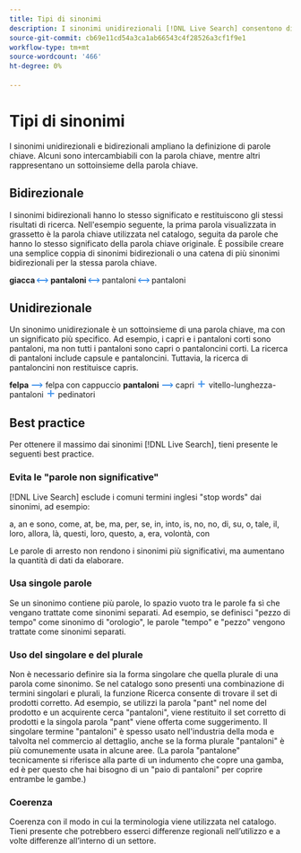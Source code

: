 ```yaml
---
title: Tipi di sinonimi
description: I sinonimi unidirezionali [!DNL Live Search] consentono di espandere la definizione delle parole chiave.
source-git-commit: cb69e11cd54a3ca1ab66543c4f28526a3cf1f9e1
workflow-type: tm+mt
source-wordcount: '466'
ht-degree: 0%

---
```


# Tipi di sinonimi

I sinonimi unidirezionali e bidirezionali ampliano la definizione di parole chiave. Alcuni sono intercambiabili con la parola chiave, mentre altri rappresentano un sottoinsieme della parola chiave.

## Bidirezionale

I sinonimi bidirezionali hanno lo stesso significato e restituiscono gli stessi risultati di ricerca. Nell&#39;esempio seguente, la prima parola visualizzata in grassetto è la parola chiave utilizzata nel catalogo, seguita da parole che hanno lo stesso significato della parola chiave originale. È possibile creare una semplice coppia di sinonimi bidirezionali o una catena di più sinonimi bidirezionali per la stessa parola chiave.

**giacca** ![Cappotto selettore bidirezionale](assets/btn-two-way.png)
**pantaloni** ![Selettore bidirezionale](assets/btn-two-way.png) pantaloni ![Selettore bidirezionale](assets/btn-two-way.png) pantaloni

## Unidirezionale

Un sinonimo unidirezionale è un sottoinsieme di una parola chiave, ma con un significato più specifico. Ad esempio, i capri e i pantaloni corti sono pantaloni, ma non tutti i pantaloni sono capri o pantaloncini corti. La ricerca di pantaloni include capsule e pantaloncini. Tuttavia, la ricerca di pantaloncini non restituisce capris.

**felpa** ![selettore unidirezionale](assets/btn-one-way.png) felpa con cappuccio
**pantaloni** ![Selettore unidirezionale](assets/btn-one-way.png) capri ![Selettore unidirezionale multiplo](assets/btn-multiple-one-way.png) vitello-lunghezza-pantaloni ![Selettore unidirezionale multiplo](assets/btn-multiple-one-way.png) pedinatori

## Best practice

Per ottenere il massimo dai sinonimi [!DNL Live Search], tieni presente le seguenti best practice.

### Evita le &quot;parole non significative&quot;

[!DNL Live Search] esclude i comuni termini inglesi &quot;stop words&quot; dai sinonimi, ad esempio:

a, an e sono, come, at, be, ma, per, se, in, into, is, no, no, di, su, o, tale, il, loro, allora, là, questi, loro, questo, a, era, volontà, con

Le parole di arresto non rendono i sinonimi più significativi, ma aumentano la quantità di dati da elaborare.

### Usa singole parole

Se un sinonimo contiene più parole, lo spazio vuoto tra le parole fa sì che vengano trattate come sinonimi separati. Ad esempio, se definisci &quot;pezzo di tempo&quot; come sinonimo di &quot;orologio&quot;, le parole &quot;tempo&quot; e &quot;pezzo&quot; vengono trattate come sinonimi separati.

### Uso del singolare e del plurale

Non è necessario definire sia la forma singolare che quella plurale di una parola come sinonimo. Se nel catalogo sono presenti una combinazione di termini singolari e plurali, la funzione Ricerca consente di trovare il set di prodotti corretto. Ad esempio, se utilizzi la parola &quot;pant&quot; nel nome del prodotto e un acquirente cerca &quot;pantaloni&quot;, viene restituito il set corretto di prodotti e la singola parola &quot;pant&quot; viene offerta come suggerimento. Il singolare termine &quot;pantaloni&quot; è spesso usato nell&#39;industria della moda e talvolta nel commercio al dettaglio, anche se la forma plurale &quot;pantaloni&quot; è più comunemente usata in alcune aree. (La parola &quot;pantalone&quot; tecnicamente si riferisce alla parte di un indumento che copre una gamba, ed è per questo che hai bisogno di un &quot;paio di pantaloni&quot; per coprire entrambe le gambe.)

### Coerenza

Coerenza con il modo in cui la terminologia viene utilizzata nel catalogo. Tieni presente che potrebbero esserci differenze regionali nell’utilizzo e a volte differenze all’interno di un settore.
